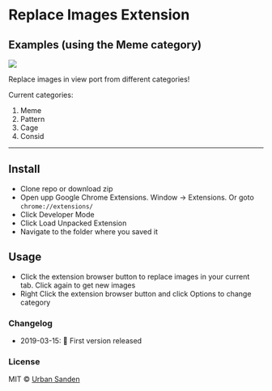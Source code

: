# Replace Images Extension

## Examples (using the Meme category)

![](https://res.cloudinary.com/urre/image/upload/v1552665851/hupyvpqnylvcrnbttfpp.jpg)


Replace images in view port from different categories!

Current categories:

1. Meme
2. Pattern
3. Cage
4. Consid

---

## Install

+ Clone repo or download zip
+ Open upp Google Chrome Extensions. Window → Extensions. Or goto `chrome://extensions/`
+ Click Developer Mode
+ Click Load Unpacked Extension
+ Navigate to the folder where you saved it

## Usage
+ Click the extension browser button to replace images in your current tab. Click again to get new images
+ Right Click the extension browser button and click Options to change category

### Changelog
+ 2019-03-15: 🎉 First version released

### License

MIT © [Urban Sanden](https://twitter.com/urre)
